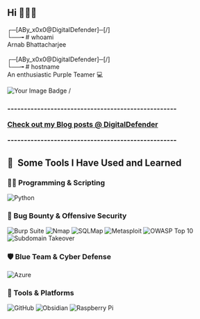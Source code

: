 ## Hi 🙋🏻‍♂️
┌─[ABy_x0x0@DigitalDefender]─[/] \
└──╼ # whoami \
Arnab Bhattacharjee \
\
┌─[ABy_x0x0@DigitalDefender]─[/]\
└──╼ # hostname\
An enthusiastic Purple Teamer 💻

<img src="https://tryhackme-badges.s3.amazonaws.com/Abyx0x0.png" alt="Your Image Badge" />
/
<h3>  ---------------------------------------------------
  
  [Check out my Blog posts @ DigitalDefender](https://digitaldefender.in) 
  
  ---------------------------------------------------</h3>

<h2> 🚀 &nbsp;Some Tools I Have Used and Learned </h2>

### 👨‍💻 Programming & Scripting
<!--
![Bash](https://img.shields.io/badge/-Bash-4EAA25?style=flat&logo=gnubash&logoColor=white)
![PowerShell](https://img.shields.io/badge/-PowerShell-5391FE?style=flat&logo=powershell&logoColor=white)
-->
![Python](https://img.shields.io/badge/-Python-3776AB?style=flat&logo=python&logoColor=white)

### 🧪 Bug Bounty & Offensive Security
![Burp Suite](https://img.shields.io/badge/-Burp_Suite-FF7139?style=flat&logo=burpsuite&logoColor=white)
![Nmap](https://img.shields.io/badge/-Nmap-005F87?style=flat)
![SQLMap](https://img.shields.io/badge/-SQLMap-BA0C2F?style=flat)
![Metasploit](https://img.shields.io/badge/-Metasploit-5E5CFF?style=flat)
![OWASP Top 10](https://img.shields.io/badge/-OWASP_Top_10-000000?style=flat&logo=owasp&logoColor=white)
![Subdomain Takeover](https://img.shields.io/badge/-Subdomain_Takeover-343434?style=flat)
<!--![Payload Crafting](https://img.shields.io/badge/-Custom_Payloads-grey?style=flat)
-->
### 🛡️ Blue Team & Cyber Defense
![Azure](https://img.shields.io/badge/-Azure-0078D4?style=flat&logo=microsoftazure&logoColor=white)
<!--![Microsoft Sentinel](https://img.shields.io/badge/-Sentinel-0078D4?style=flat)
![SIEM](https://img.shields.io/badge/-SIEM_Tools-grey?style=flat)
![Incident Response](https://img.shields.io/badge/-Incident_Response-grey?style=flat)
![Threat Hunting](https://img.shields.io/badge/-Threat_Hunting-grey?style=flat)
-->
### 🧰 Tools & Platforms
![GitHub](https://img.shields.io/badge/-GitHub-181717?style=flat&logo=github&logoColor=white)
![Obsidian](https://img.shields.io/badge/-Obsidian-483699?style=flat)
![Raspberry Pi](https://img.shields.io/badge/-Raspberry_Pi-C51A4A?style=flat&logo=raspberrypi&logoColor=white)
